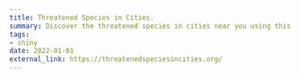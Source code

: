 ```yaml
---
title: Threatened Species in Cities.
summary: Discover the threatened species in cities near you using this interactive website from the Clean Air and Urban Landscapes hub of NESP at RMIT. 
tags:
- shiny
date: 2022-01-01
external_link: https://threatenedspeciesincities.org/
---
```

